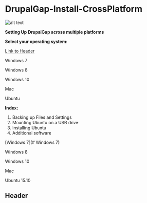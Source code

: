 # DrupalGap-Install-CrossPlatform

![alt text](https://www.drupal.org/files/project-images/drupalgap-wide.jpg "DrupalGap")

**Setting Up DrupalGap across multiple platforms**

**Select your operating system:**

[Link to Header](#header)

Windows 7

Windows 8

Windows 10

Mac

Ubuntu

**Index:**

1. Backing up Files and Settings
2. Mounting Ubuntu on a USB drive
3. Installing Ubuntu
4. Additional software

[Windows 7](# Windows 7)

Windows 8

Windows 10

Mac

Ubuntu 15.10

## Header
